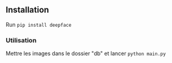 ## Installation

Run ```pip install deepface ```

### Utilisation

Mettre les images dans le dossier "db" et lancer ```python main.py```